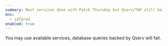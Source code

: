 ```yaml
---
summary: Most services done with Patch Thursday but Qserv/TAP still being worked on
env:
  - idfprod
enabled: true
---
```


You may use available services, database queries backed by Qserv will fail.
